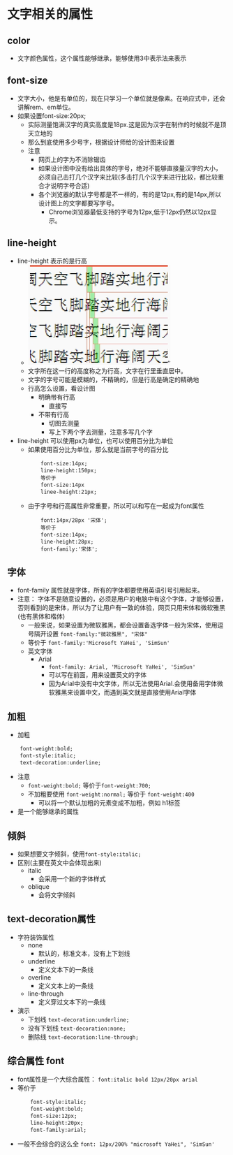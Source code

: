 # 文字相关的属性
## color
* 文字颜色属性，这个属性能够继承，能够使用3中表示法来表示
## font-size
* 文字大小，他是有单位的，现在只学习一个单位就是像素。在响应式中，还会讲解rem、em单位。
* 如果设置font-size:20px;
    * 实际测量饱满汉字的真实高度是18px.这是因为汉字在制作的时候就不是顶天立地的
    * 那么到底使用多少号字，根据设计师给的设计图来设置
    * 注意
        * 网页上的字为不消除锯齿
        * 如果设计图中没有给出具体的字号，绝对不能够直接量汉字的大小，必须自己击打几个汉字来比较(多击打几个汉字来进行比较，都比较重合才说明字号合适)
        * 各个浏览器的默认字号都是不一样的，有的是12px,有的是14px,所以设计图上的文字都要写字号。
            * Chrome浏览器最低支持的字号为12px,低于12px仍然以12px显示。
## line-height
* line-height 表示的是行高
    * ![](../img/02_line-height演示.png)
    * 文字所在这一行的高度称之为行高，文字在行里垂直居中。
    * 文字的字号可能是模糊的，不精确的，但是行高是确定的精确地
    * 行高怎么设置，看设计图
        * 明确带有行高
            * 直接写
        * 不带有行高
            * 切图去测量
            * 写上下两个字去测量，注意多写几个字
* line-height 可以使用px为单位，也可以使用百分比为单位
    * 如果使用百分比为单位，那么就是当前字号的百分比
        ```
            font-size:14px;
            line-height:150px;
            等价于
            font-size:14px
            linee-height:21px;
        ```
    * 由于字号和行高属性非常重要，所以可以和写在一起成为font属性
        ```
            font:14px/28px '宋体';
            等价于
            font-size:14px;
            line-height:28px;
            font-family:'宋体';
        ```
## 字体
* font-family 属性就是字体，所有的字体都要使用英语引号引用起来。
* 注意： 字体不是随意设置的，必须是用户的电脑中有这个字体，才能够设置，否则看到的是宋体，所以为了让用户有一致的体验，网页只用宋体和微软雅黑(也有黑体和楷体)
    * 一般来说，如果设置为微软雅黑，都会设置备选字体一般为宋体，使用逗号隔开设置
        `font-family:"微软雅黑", "宋体"`
    * 等价于   `font-family:'Microsoft YaHei', 'SimSun'`
    * 英文字体
        * Arial
            * `font-family: Arial, 'Microsoft YaHei', 'SimSun'`
            * 可以写在前面，用来设置英文的字体
            * 因为Arial中没有中文字体，所以无法使用Arial.会使用备用字体微软雅黑来设置中文，而遇到英文就是直接使用Arial字体
            
## 加粗
* 加粗
```
    font-weight:bold;
    font-style:italic;
    text-decoration:underline;
``` 
* 注意
    * `font-weight:bold;` 等价于`font-weight:700;`
    * 不加粗要使用 `font-weight:normal;` 等价于 `font-weight:400`
        * 可以将一个默认加粗的元素变成不加粗，例如 h1标签
* 是一个能够继承的属性

## 倾斜
* 如果想要文字倾斜，使用`font-style:italic;`
* 区别(主要在英文中会体现出来)
    * italic
        * 会采用一个新的字体样式
    * oblique
        * 会将文字倾斜
        
## text-decoration属性
* 字符装饰属性 
    * none
        * 默认的，标准文本，没有上下划线
    * underline
        * 定义文本下的一条线
    * overline
        * 定义文本上的一条线
    * line-through
        * 定义穿过文本下的一条线
* 演示
    * 下划线
        `text-decoration:underline;`
    * 没有下划线
        `text-decoration:none;`
    * 删除线
        `text-decoration:line-through;`

## 综合属性 font
* font属性是一个大综合属性：
    `font:italic bold 12px/20px arial`
* 等价于
    ```
        font-style:italic;
        font-weight:bold;
        font-size:12px;
        line-height:20px;
        font-family:arial;
    ```
* 一般不会综合的这么全
    `font: 12px/200% "microsoft YaHei", 'SimSun'`















